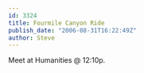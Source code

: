 ```yaml
---
id: 3324
title: Fourmile Canyon Ride
publish_date: "2006-08-31T16:22:49Z"
author: Steve
---
```

Meet at Humanities @ 12:10p.
